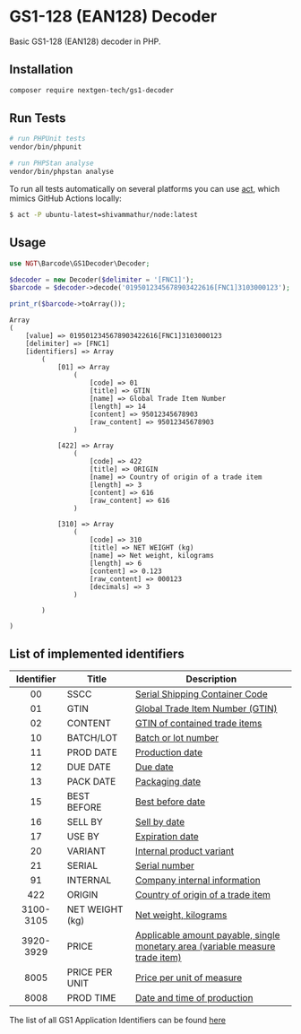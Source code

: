 # GS1-128 (EAN128) Decoder

Basic GS1-128 (EAN128) decoder in PHP.

## Installation

```sh
composer require nextgen-tech/gs1-decoder
```

## Run Tests

```bash
# run PHPUnit tests
vendor/bin/phpunit

# run PHPStan analyse
vendor/bin/phpstan analyse
```

To run all tests automatically on several platforms you can use [act][act], which mimics GitHub Actions locally:

```bash
$ act -P ubuntu-latest=shivammathur/node:latest
```

## Usage

```php
use NGT\Barcode\GS1Decoder\Decoder;

$decoder = new Decoder($delimiter = '[FNC1]');
$barcode = $decoder->decode('0195012345678903422616[FNC1]3103000123');

print_r($barcode->toArray());
```

```
Array
(
    [value] => 0195012345678903422616[FNC1]3103000123
    [delimiter] => [FNC1]
    [identifiers] => Array
        (
            [01] => Array
                (
                    [code] => 01
                    [title] => GTIN
                    [name] => Global Trade Item Number
                    [length] => 14
                    [content] => 95012345678903
                    [raw_content] => 95012345678903
                )

            [422] => Array
                (
                    [code] => 422
                    [title] => ORIGIN
                    [name] => Country of origin of a trade item
                    [length] => 3
                    [content] => 616
                    [raw_content] => 616
                )

            [310] => Array
                (
                    [code] => 310
                    [title] => NET WEIGHT (kg)
                    [name] => Net weight, kilograms
                    [length] => 6
                    [content] => 0.123
                    [raw_content] => 000123
                    [decimals] => 3
                )

        )

)

```

## List of implemented identifiers

| Identifier|      Title      | Description                                                                              |
|:---------:|-----------------|------------------------------------------------------------------------------------------|
|     00    |       SSCC      | [Serial Shipping Container Code][AI-00]                                                  |
|     01    |       GTIN      | [Global Trade Item Number (GTIN)][AI-01]                                                 |
|     02    |     CONTENT     | [GTIN of contained trade items][AI-02]                                                   |
|     10    |    BATCH/LOT    | [Batch or lot number][AI-10]                                                             |
|     11    |    PROD DATE    | [Production date][AI-11]                                                                 |
|     12    |     DUE DATE    | [Due date][AI-12]                                                                        |
|     13    |    PACK DATE    | [Packaging date][AI-13]                                                                  |
|     15    |   BEST BEFORE   | [Best before date][AI-15]                                                                |
|     16    |     SELL BY     | [Sell by date][AI-16]                                                                    |
|     17    |      USE BY     | [Expiration date][AI-17]                                                                 |
|     20    |     VARIANT     | [Internal product variant][AI-20]                                                        |
|     21    |      SERIAL     | [Serial number][AI-21]                                                                   |
|     91    |     INTERNAL    | [Company internal information][AI-91]                                                    |
|    422    |      ORIGIN     | [Country of origin of a trade item][AI-422]                                              |
| 3100-3105 | NET WEIGHT (kg) | [Net weight, kilograms][AI-3100]                                                         |
| 3920-3929 |      PRICE      | [Applicable amount payable, single monetary area (variable measure trade item)][AI-3920] |
|    8005   |  PRICE PER UNIT | [Price per unit of measure][AI-8005]                                                     |
|    8008   |    PROD TIME    | [Date and time of production][AI-8008]                                                   |

The list of all GS1 Application Identifiers can be found [here](https://www.gs1.org/standards/barcodes/application-identifiers)

[act]: https://github.com/nektos/act
[AI-00]: https://www.gs1.org/standards/barcodes/application-identifiers/00?lang=en
[AI-01]: https://www.gs1.org/standards/barcodes/application-identifiers/01?lang=en
[AI-02]: https://www.gs1.org/standards/barcodes/application-identifiers/02?lang=en
[AI-10]: https://www.gs1.org/standards/barcodes/application-identifiers/10?lang=en
[AI-11]: https://www.gs1.org/standards/barcodes/application-identifiers/11?lang=en
[AI-12]: https://www.gs1.org/standards/barcodes/application-identifiers/12?lang=en
[AI-13]: https://www.gs1.org/standards/barcodes/application-identifiers/13?lang=en
[AI-15]: https://www.gs1.org/standards/barcodes/application-identifiers/15?lang=en
[AI-16]: https://www.gs1.org/standards/barcodes/application-identifiers/16?lang=en
[AI-17]: https://www.gs1.org/standards/barcodes/application-identifiers/17?lang=en
[AI-20]: https://www.gs1.org/standards/barcodes/application-identifiers/20?lang=en
[AI-21]: https://www.gs1.org/standards/barcodes/application-identifiers/21?lang=en
[AI-91]: https://www.gs1.org/standards/barcodes/application-identifiers/91?lang=en
[AI-422]: https://www.gs1.org/standards/barcodes/application-identifiers/422?lang=en
[AI-3100]: https://www.gs1.org/standards/barcodes/application-identifiers/3100?lang=en
[AI-3920]: https://www.gs1.org/standards/barcodes/application-identifiers/3920?lang=en
[AI-8005]: https://www.gs1.org/standards/barcodes/application-identifiers/8005?lang=en
[AI-8008]: https://www.gs1.org/standards/barcodes/application-identifiers/8008?lang=en
